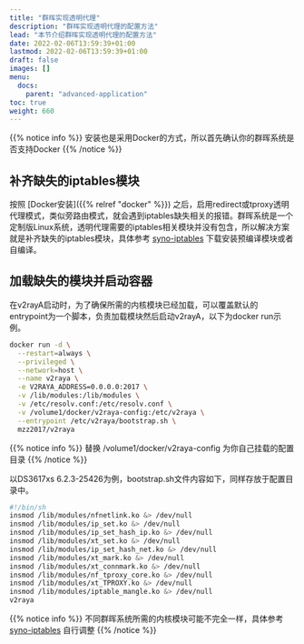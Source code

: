 ```yaml
---
title: "群晖实现透明代理"
description: "群晖实现透明代理的配置方法"
lead: "本节介绍群晖实现透明代理的配置方法"
date: 2022-02-06T13:59:39+01:00
lastmod: 2022-02-06T13:59:39+01:00
draft: false
images: []
menu:
  docs:
    parent: "advanced-application"
toc: true
weight: 660
---
```


{{% notice info %}}
安装也是采用Docker的方式，所以首先确认你的群晖系统是否支持Docker
{{% /notice %}}

## 补齐缺失的iptables模块

按照 [Docker安装]({{% relref "docker" %}}) 之后，启用redirect或tproxy透明代理模式，类似旁路由模式，就会遇到iptables缺失相关的报错。群晖系统是一个定制版Linux系统，透明代理需要的iptables相关模块并没有包含，所以解决方案就是补齐缺失的iptables模块，具体参考 [syno-iptables](https://github.com/sjtuross/syno-iptables) 下载安装预编译模块或者自编译。

## 加载缺失的模块并启动容器

在v2rayA启动时，为了确保所需的内核模块已经加载，可以覆盖默认的entrypoint为一个脚本，负责加载模块然后启动v2rayA，以下为docker run示例。

```bash
docker run -d \
  --restart=always \
  --privileged \
  --network=host \
  --name v2raya \
  -e V2RAYA_ADDRESS=0.0.0.0:2017 \
  -v /lib/modules:/lib/modules \
  -v /etc/resolv.conf:/etc/resolv.conf \
  -v /volume1/docker/v2raya-config:/etc/v2raya \
  --entrypoint /etc/v2raya/bootstrap.sh \
  mzz2017/v2raya
```

{{% notice info %}}
替换 /volume1/docker/v2raya-config 为你自己挂载的配置目录
{{% /notice %}}

以DS3617xs 6.2.3-25426为例，bootstrap.sh文件内容如下，同样存放于配置目录中。

```bash
#!/bin/sh
insmod /lib/modules/nfnetlink.ko &> /dev/null
insmod /lib/modules/ip_set.ko &> /dev/null
insmod /lib/modules/ip_set_hash_ip.ko &> /dev/null
insmod /lib/modules/xt_set.ko &> /dev/null
insmod /lib/modules/ip_set_hash_net.ko &> /dev/null
insmod /lib/modules/xt_mark.ko &> /dev/null
insmod /lib/modules/xt_connmark.ko &> /dev/null
insmod /lib/modules/nf_tproxy_core.ko &> /dev/null
insmod /lib/modules/xt_TPROXY.ko &> /dev/null
insmod /lib/modules/iptable_mangle.ko &> /dev/null
v2raya
```

{{% notice info %}}
不同群晖系统所需的内核模块可能不完全一样，具体参考 [syno-iptables](https://github.com/sjtuross/syno-iptables) 自行调整
{{% /notice %}}
